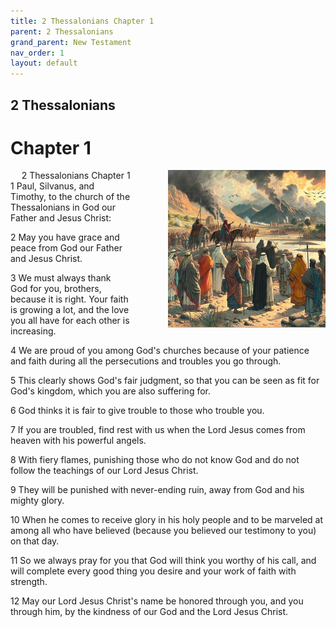 ```yaml
---
title: 2 Thessalonians Chapter 1
parent: 2 Thessalonians
grand_parent: New Testament
nav_order: 1
layout: default
---
```


## 2 Thessalonians

# Chapter 1

<div style="clear: both; text-align: right;">
    <img src="/assets/Image/2 Thessalonians/500/1.jpg" alt="2 Thessalonians Chapter 1" class="chapter-image" style="max-width: 50%; height: auto; float: right; margin: 0 0 10px 10px; padding-left: 10%;">
    <figcaption style="font-size: 14px;">2 Thessalonians Chapter 1</figcaption>
</div>
1 Paul, Silvanus, and Timothy, to the church of the Thessalonians in God our Father and Jesus Christ:

2 May you have grace and peace from God our Father and Jesus Christ.

3 We must always thank God for you, brothers, because it is right. Your faith is growing a lot, and the love you all have for each other is increasing.

4 We are proud of you among God's churches because of your patience and faith during all the persecutions and troubles you go through.

5 This clearly shows God's fair judgment, so that you can be seen as fit for God's kingdom, which you are also suffering for.

6 God thinks it is fair to give trouble to those who trouble you.

7 If you are troubled, find rest with us when the Lord Jesus comes from heaven with his powerful angels.

8 With fiery flames, punishing those who do not know God and do not follow the teachings of our Lord Jesus Christ.

9 They will be punished with never-ending ruin, away from God and his mighty glory.

10 When he comes to receive glory in his holy people and to be marveled at among all who have believed (because you believed our testimony to you) on that day.

11 So we always pray for you that God will think you worthy of his call, and will complete every good thing you desire and your work of faith with strength.

12 May our Lord Jesus Christ's name be honored through you, and you through him, by the kindness of our God and the Lord Jesus Christ.


